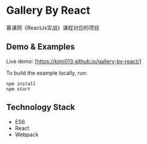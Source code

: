 Gallery By React
=====

慕课网《ReactJs实战》课程对应的项目

## Demo & Examples

Live demo: [https://kimi013.github.io/gallery-by-react/]

To build the example locally, run:
```
npm install
npm start
```

## Technology Stack
- ES6
- React
- Webpack

